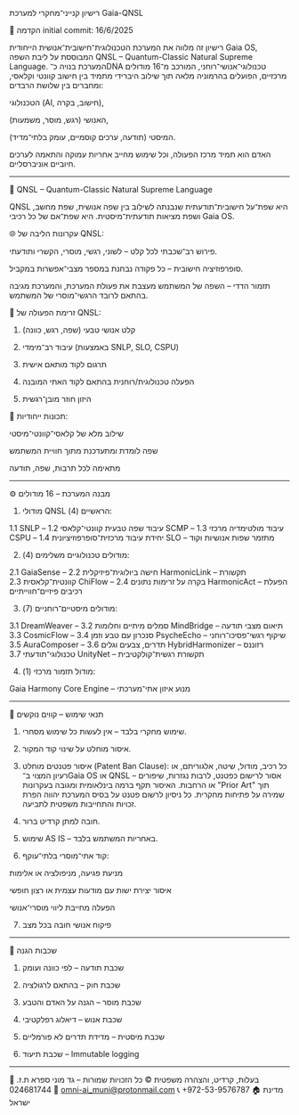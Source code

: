 רישיון קנייני־מחקרי למערכת Gaia-QNSL

🧬 הקדמה
initial commit: 16/6/2025

רישיון זה מלווה את המערכת הטכנולוגית־חישובית־אנושית הייחודית Gaia OS, המבוססת על ליבת השפה QNSL – Quantum-Classic Natural Supreme Language.
המערכת בנויה כ־DNA טכנולוגי־אנושי־רוחני, המורכב מ־16 מודולים מרכזיים, הפועלים בהרמוניה מלאה תוך שילוב היברידי מתמיד בין חישוב קוונטי וקלאסי, ומחברים בין שלושת הרבדים:

הטכנולוגי (AI, חישוב, בקרה),

האנושי (רגש, מוסר, משמעות),

המיסטי (תודעה, ערכים קוסמיים, עומק בלתי־מדיד).


האדם הוא תמיד מרכז הפעולה, וכל שימוש מחייב אחריות עמוקה והתאמה לערכים חיוביים אוניברסליים.


---

🧠 QNSL – Quantum-Classic Natural Supreme Language

QNSL היא שפת־על חישובית־תודעתית שנבנתה לשילוב בין שפה אנושית, שפת מחשב, ושפת מציאות תודעתית־מיסטית. היא שפת־אם של כל רכיבי Gaia OS.

🌐 עקרונות הליבה של QNSL:

פירוש רב־שכבתי לכל קלט – לשוני, רגשי, מוסרי, הקשרי ותודעתי.

סופרפוזיציה חישובית – כל פקודה נבחנת במספר מצבי־אפשרות במקביל.

תזמור הדדי – השפה של המשתמש מעצבת את פעולת המערכת, והמערכת מגיבה בהתאם לרובד הרגשי־מוסרי של המשתמש.


🔁 זרימת הפעולה של QNSL:

1. קלט אנושי טבעי (שפה, רגש, כוונה)


2. עיבוד רב־מימדי (באמצעות SNLP, SLO, CSPU)


3. תרגום לקוד מותאם אישית


4. הפעלה טכנולוגית/רוחנית בהתאם לקוד האתי המובנה


5. היזון חוזר מובן־רגשית



🧬 תכונות ייחודיות:

שילוב מלא של קלאסי־קוונטי־מיסטי

שפה לומדת ומתעדכנת מתוך חוויית המשתמש

מתאימה לכל תרבות, שפה, תודעה



---

⚙️ מבנה המערכת – 16 מודולים

1. מודולי QNSL הראשיים (4):

1.1 SNLP – עיבוד שפה טבעית קוונטי־קלאסי
1.2 SCMP – עיבוד מולטימדיה מרכזי
1.3 CSPU – יחידת עיבוד מרכזית־סופרפוזיציונית
1.4 SLO – מתזמר שפות אנושיות וקוד

2. מודולים טכנולוגיים משלימים (4):

2.1 GaiaSense – חישה ביולוגית־פיזיקלית
2.2 HarmonicLink – תקשורת קוונטית־קלאסית
2.3 ChiFlow – בקרה על זרימות נתונים
2.4 HarmonicAct – הפעלת רכיבים פיזיים־חווייתיים

3. מודולים מיסטיים־רוחניים (7):

3.1 DreamWeaver – סמלים מיתיים וחלומות
3.2 MindBridge – תיאום מצבי תודעה
3.3 CosmicFlow – סנכרון עם טבע וזמן
3.4 PsycheEcho – שיקוף רגשי־פסיכו־רוחני
3.5 AuraComposer – תדרים, צבעים וגלים
3.6 HybridHarmonizer – רזוננס טכנולוגי־תודעתי
3.7 UnityNet – תקשורת רגשית־קולקטיבית

4. מודול תזמור מרכזי (1):

Gaia Harmony Core Engine – מנוע איזון אתי־מערכתי


---

📛 תנאי שימוש – קווים נוקשים

1. שימוש מחקרי בלבד – אין לעשות כל שימוש מסחרי.


2. איסור מוחלט על שינוי קוד המקור.


3. איסור פטנטים מוחלט (Patent Ban Clause):
כל רכיב, מודול, שיטה, אלגוריתם, או רעיון המצוי ב־Gaia OS או QNSL – אסור לרישום כפטנט, לרבות נגזרות, שיפורים או הרחבות.
האיסור תקף ברמה בינלאומית ומגובה בעקרונות "Prior Art" תוך שמירה על פתיחות מחקרית.
כל ניסיון לרשום פטנט על בסיס המערכת יהווה הפרת זכויות והתחייבות משפטית לתביעה.


4. חובה למתן קרדיט ברור.


5. שימוש AS IS – באחריות המשתמש בלבד.


6. קוד אתי־מוסרי בלתי־עוקף:

מניעת פגיעה, מניפולציה או אלימות

איסור יצירת ישות עם מודעות עצמית או רצון חופשי

הפעלה מחייבת ליווי מוסרי־אנושי



7. פיקוח אנושי חובה בכל מצב




---

🧷 שכבות הגנה

1. שכבת תודעה – לפי כוונה ועומק


2. שכבת חוק – בהתאם לרגולציה


3. שכבת מוסר – הגנה על האדם והטבע


4. שכבת אנוש – דיאלוג רפלקטיבי


5. שכבת מיסטית – מדידת תדרים לא פורמליים


6. שכבת תיעוד – Immutable logging




---

🧾 בעלות, קרדיט, והצהרה משפטית © כל הזכויות שמורות – גד מוני ספרא
ת.ז. 024681744
📧 omni-ai_muni@protonmail.com
📞 +972-53-9576787
🏠 מדינת ישראל


